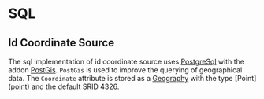 # SQL


## Id Coordinate Source
The sql implementation of id coordinate source uses [PostgreSql](https://www.postgresql.org/) with the
addon [PostGis](https://postgis.net/">PostGis</a>). `PostGis` is used to improve the querying of geographical data.
The `Coordinate` attribute is stored as a [Geography](http://postgis.net/workshops/postgis-intro/geography.html) with
the type [Point](<a href="https://postgis.net/docs/ST_Point.html">point</a>) and the default SRID 4326.
